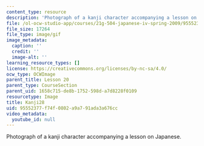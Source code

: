 ```yaml
---
content_type: resource
description: 'Photograph of a kanji character accompanying a lesson on Japanese. '
file: /ol-ocw-studio-app/courses/21g-504-japanese-iv-spring-2009/95552377f74f0802a9a791ada3a676cc_Kanji28.gif
file_size: 17264
file_type: image/gif
image_metadata:
  caption: ''
  credit: ''
  image-alt: ''
learning_resource_types: []
license: https://creativecommons.org/licenses/by-nc-sa/4.0/
ocw_type: OCWImage
parent_title: Lesson 20
parent_type: CourseSection
parent_uid: 1658c715-de8b-1752-598d-a7d8228f0109
resourcetype: Image
title: Kanji28
uid: 95552377-f74f-0802-a9a7-91ada3a676cc
video_metadata:
  youtube_id: null
---
```

Photograph of a kanji character accompanying a lesson on Japanese. 